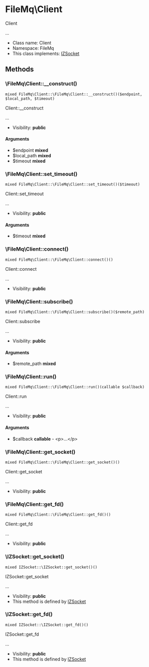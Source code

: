 FileMq\Client
===============

Client

...


* Class name: Client
* Namespace: FileMq
* This class implements: [IZSocket](IZSocket.md)






Methods
-------


### \FileMq\Client::__construct()

```
mixed FileMq\Client::\FileMq\Client::__construct()($endpoint, $local_path, $timeout)
```

Client::__construct

...

* Visibility: **public**

#### Arguments

* $endpoint **mixed**
* $local_path **mixed**
* $timeout **mixed**



### \FileMq\Client::set_timeout()

```
mixed FileMq\Client::\FileMq\Client::set_timeout()($timeout)
```

Client::set_timeout

...

* Visibility: **public**

#### Arguments

* $timeout **mixed**



### \FileMq\Client::connect()

```
mixed FileMq\Client::\FileMq\Client::connect()()
```

Client::connect

...

* Visibility: **public**



### \FileMq\Client::subscribe()

```
mixed FileMq\Client::\FileMq\Client::subscribe()($remote_path)
```

Client::subscribe

...

* Visibility: **public**

#### Arguments

* $remote_path **mixed**



### \FileMq\Client::run()

```
mixed FileMq\Client::\FileMq\Client::run()(callable $callback)
```

Client::run

...

* Visibility: **public**

#### Arguments

* $callback **callable** - &lt;p&gt;...&lt;/p&gt;



### \FileMq\Client::get_socket()

```
mixed FileMq\Client::\FileMq\Client::get_socket()()
```

Client::get_socket

...

* Visibility: **public**



### \FileMq\Client::get_fd()

```
mixed FileMq\Client::\FileMq\Client::get_fd()()
```

Client::get_fd

...

* Visibility: **public**



### \IZSocket::get_socket()

```
mixed IZSocket::\IZSocket::get_socket()()
```

IZSocket::get_socket

...

* Visibility: **public**
* This method is defined by [IZSocket](IZSocket.md)



### \IZSocket::get_fd()

```
mixed IZSocket::\IZSocket::get_fd()()
```

IZSocket::get_fd

...

* Visibility: **public**
* This method is defined by [IZSocket](IZSocket.md)


